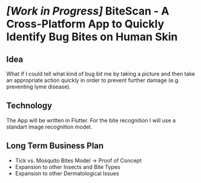 # _[Work in Progress]_ BiteScan - A Cross-Platform App to Quickly Identify Bug Bites on Human Skin
## Idea
What if I could tell what kind of bug bit me by taking a picture and then take an appropriate action quickly in order to prevent further damage (e.g. preventing lyme disease).
## Technology
The App will be written in Flutter. For the bite recognition I will use a standart image recognition model.
## Long Term Business Plan
- Tick vs. Mosquito Bites Model -> Proof of Concept
- Expansion to other Insects and Bite Types
- Expansion to other Dermatological Issues
